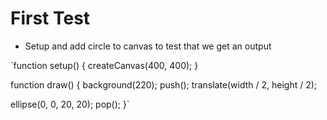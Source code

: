 # First Test

- Setup and add circle to canvas to test that we get an output

`function setup() {
createCanvas(400, 400);
}

function draw() {
background(220);
push();
translate(width / 2, height / 2);

ellipse(0, 0, 20, 20);
pop();
}`
